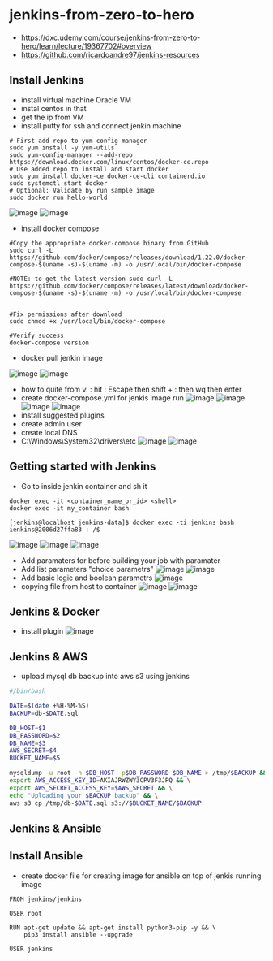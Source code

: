 # jenkins-from-zero-to-hero
- https://dxc.udemy.com/course/jenkins-from-zero-to-hero/learn/lecture/19367702#overview
- https://github.com/ricardoandre97/jenkins-resources

## Install Jenkins
- install virtual machine Oracle VM
- instal centos in that
- get the ip from VM 
- install putty for ssh and connect jenkin machine
```
# First add repo to yum config manager
sudo yum install -y yum-utils
sudo yum-config-manager --add-repo https://download.docker.com/linux/centos/docker-ce.repo
# Use added repo to install and start docker
sudo yum install docker-ce docker-ce-cli containerd.io
sudo systemctl start docker
# Optional: Validate by run sample image 
sudo docker run hello-world
```
![image](https://user-images.githubusercontent.com/69948118/223956515-2a68f1c9-0776-49d1-ab64-c352dbc8197f.png)
![image](https://user-images.githubusercontent.com/69948118/223956552-e7a43923-fd11-4293-988c-30e7dc3cea15.png)

- install docker compose
```
#Copy the appropriate docker-compose binary from GitHub
sudo curl -L https://github.com/docker/compose/releases/download/1.22.0/docker-compose-$(uname -s)-$(uname -m) -o /usr/local/bin/docker-compose

#NOTE: to get the latest version sudo curl -L https://github.com/docker/compose/releases/latest/download/docker-compose-$(uname -s)-$(uname -m) -o /usr/local/bin/docker-compose


#Fix permissions after download
sudo chmod +x /usr/local/bin/docker-compose

#Verify success
docker-compose version
```
- docker pull jenkin image

![image](https://user-images.githubusercontent.com/69948118/223957240-ced1ca7d-b2a6-4660-9944-10df672708f5.png)
![image](https://user-images.githubusercontent.com/69948118/223957465-52fc0e2e-92e5-43c2-a3e0-1c1e19cd0b50.png)

- how to quite from  vi :  hit :  Escape then shift + : then  wq then enter
- create docker-compose.yml for jenkis image run
![image](https://user-images.githubusercontent.com/69948118/223959607-c429cacb-40c1-41d8-bcba-49a3cc55cd70.png)
![image](https://user-images.githubusercontent.com/69948118/223960200-9259383c-aa22-4a11-8cee-a2e5b04b8e0b.png)
![image](https://user-images.githubusercontent.com/69948118/223960235-cf1ff2b2-adef-4f1f-956f-1cbf6622f27c.png)
![image](https://user-images.githubusercontent.com/69948118/223960285-0edd3e42-43a7-46b9-9827-19e47809ad00.png)
- install suggested plugins
- create admin user
- create local DNS 
- C:\Windows\System32\drivers\etc
![image](https://user-images.githubusercontent.com/69948118/223962721-72336c61-f4dc-42c4-bba6-0dbe6588c5ea.png)
![image](https://user-images.githubusercontent.com/69948118/223962782-d61846df-3ac7-4264-8331-0a541f006a62.png)

## Getting started with Jenkins
- Go to inside jenkin container and sh it
```
docker exec -it <container_name_or_id> <shell>
docker exec -it my_container bash

[jenkins@localhost jenkins-data]$ docker exec -ti jenkins bash
ienkins@2006d27ffa83 : /$
```
![image](https://user-images.githubusercontent.com/69948118/223969920-b701abb6-76a2-48eb-ae29-0b5fe0ca4181.png)
![image](https://user-images.githubusercontent.com/69948118/223969954-9581e80b-27e0-44cc-8e68-7006b1a1f314.png)
![image](https://user-images.githubusercontent.com/69948118/223970158-bae5e6d4-51a3-4df8-928f-8d9e7a539928.png)

- Add paramaters for before building your job with paramater 
- Add list parameters "choice parametrs"
![image](https://user-images.githubusercontent.com/69948118/223975308-6dc35ca0-e7b8-4aa1-969e-2c1ca3c7982e.png)
![image](https://user-images.githubusercontent.com/69948118/223975402-bf3a92c6-1787-4fff-b55a-aec61670981c.png)
- Add basic logic and boolean parametrs
![image](https://user-images.githubusercontent.com/69948118/223975981-30a5321d-bb48-4b56-8089-7b84d2302a5e.png)
- copying file from host to container
![image](https://user-images.githubusercontent.com/69948118/223977018-d3a4f01e-4343-40b1-acf2-0fd228aadb76.png)
![image](https://user-images.githubusercontent.com/69948118/223977444-b0b7d4d7-eda3-443a-aada-fea631ae4638.png)

## Jenkins & Docker
- install plugin
![image](https://user-images.githubusercontent.com/69948118/223986781-18897dbd-ae65-48da-b039-76d9189e2a7c.png)

## Jenkins & AWS
- upload mysql db backup into aws s3 using jenkins
```sh
#/bin/bash

DATE=$(date +%H-%M-%S)
BACKUP=db-$DATE.sql

DB_HOST=$1
DB_PASSWORD=$2
DB_NAME=$3
AWS_SECRET=$4
BUCKET_NAME=$5

mysqldump -u root -h $DB_HOST -p$DB_PASSWORD $DB_NAME > /tmp/$BACKUP && \
export AWS_ACCESS_KEY_ID=AKIAJRWZWY3CPV3F3JPQ && \
export AWS_SECRET_ACCESS_KEY=$AWS_SECRET && \
echo "Uploading your $BACKUP backup" && \
aws s3 cp /tmp/db-$DATE.sql s3://$BUCKET_NAME/$BACKUP
```

## Jenkins & Ansible
## Install Ansible
- create docker file for creating image for ansible on top of jenkis running image
```
FROM jenkins/jenkins

USER root

RUN apt-get update && apt-get install python3-pip -y && \
    pip3 install ansible --upgrade

USER jenkins
```



